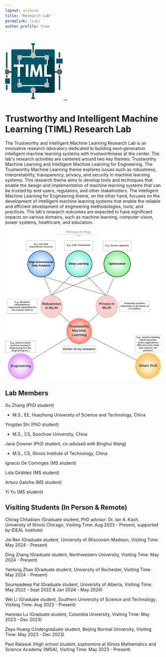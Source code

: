 ```yaml
---
layout: archive
title: "Research Lab"
permalink: /Lab/
author_profile: true
---
```


<div  align="left">
<img src='/images/TIML.png' width='200'>
</div>

# Trustworthy and Intelligent Machine Learning (TIML) Research Lab

The Trustworthy and Intelligent Machine Learning Research Lab is an innovative research laboratory dedicated to building next-generation intelligent machine learning systems with trustworthiness at the center. The lab's research activities are centered around two key themes: Trustworthy Machine Learning and Intelligent Machine Learning for Engineering. The Trustworthy Machine Learning theme explores issues such as robustness, interpretability, transparency, privacy, and security in machine learning systems. This research theme aims to develop tools and techniques that enable the design and implementation of machine learning systems that can be trusted by end-users, regulators, and other stakeholders. The Intelligent Machine Learning for Engineering theme, on the other hand, focuses on the development of intelligent machine learning systems that enable the reliable and efficient development of engineering methodologies, tools, and practices. The lab's research outcomes are expected to have significant impacts on various domains, such as machine learning, computer vision, power systems, healthcare, and education.
<div  align="center">
<img src='/images/TIML_Research.png' width='600'>
</div>


## Lab Members

Xu Zhang (PhD student)
* M.S., EE, Huazhong University of Science and Technology, China

Yingdan Shi (PhD student)
* M.S., CS, Soochow University, China

Jane Downer (PhD student, co-advised with Binghui Wang)
* M.S., CS, Illinois Institute of Technology, China

Ignacio De Cominges (MS student)

Lola Giráldez (MS student)

Arturo Galofre (MS student)

Yi Yu (MS student)

## Visiting Students (In Person & Remote)

Chirag Chhablani (Graduate student, PhD advisor: Dr. Ian A. Kash, University of Illinois Chicago, Visiting Time: Aug 2023 - Present, supported by IDEAL Institute)

Jie Ren (Graduate student, University of Wisconsin-Madison, Visiting Time: May 2024 - Present)

Ding Zhang (Graduate student, Northwestern University, Visiting Time: May 2024 - Present)

Yanlong Zhao (Graduate student, University of Rochester, Visiting Time: May 2024 - Present)

Soumyadeep Pal (Graduate student, University of Alberta, Visiting Time: May 2022 - Sept 2022 & Jan 2024 - May 2024)

Wei Li (Graduate student, Southern University of Science and Technology, Visiting Time: Aug 2023 - Present)

Hanxiao Lu (Graduate student, Columbia University, Visiting Time: May 2023 - Dec 2023)

Zeyu Huang (Undergraduate student, Beijing Normal University, Visiting Time: May 2023 - Dec 2023)

Paul Ratasuk (High school student, sophomore at Illinois Mathematics and Science Academy (IMSA),  Visiting Time: May 2023 - Present)




